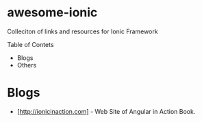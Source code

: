 awesome-ionic
=============

Colleciton of links and resources for  Ionic Framework

Table of Contets

* Blogs
* Others


Blogs
======

* [http://ionicinaction.com] - Web Site of Angular in Action Book.
